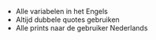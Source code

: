 * Alle variabelen in het Engels
* Altijd dubbele quotes gebruiken
* Alle prints naar de gebruiker Nederlands
